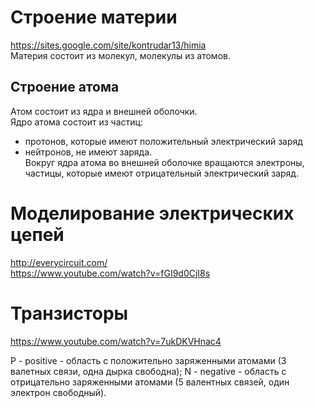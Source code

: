 # Строение материи  
https://sites.google.com/site/kontrudar13/himia  
Материя состоит из молекул, молекулы из атомов.

## Строение атома
Атом состоит из ядра и внешней оболочки.  
Ядро атома состоит из частиц:
- протонов, которые имеют положительный электрический заряд
- нейтронов, не имеют заряда.  
Вокруг ядра атома во внешней оболочке вращаются электроны, частицы, которые имеют отрицательный электрический  заряд.


# Моделирование электрических цепей  
http://everycircuit.com/  
https://www.youtube.com/watch?v=fGI9d0CjI8s  

# Транзисторы  
https://www.youtube.com/watch?v=7ukDKVHnac4  

P - positive - область с положительно заряженными атомами (3 валетных связи, одна дырка свободна);
N - negative - область с отрицательно заряженными атомами (5 валентных связей, один электрон свободный).

